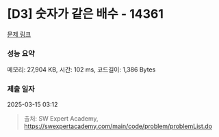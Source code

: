 # [D3] 숫자가 같은 배수 - 14361 

[문제 링크](https://swexpertacademy.com/main/code/problem/problemDetail.do?contestProbId=AYCnY9Kqu6YDFARx) 

### 성능 요약

메모리: 27,904 KB, 시간: 102 ms, 코드길이: 1,386 Bytes

### 제출 일자

2025-03-15 03:12



> 출처: SW Expert Academy, https://swexpertacademy.com/main/code/problem/problemList.do